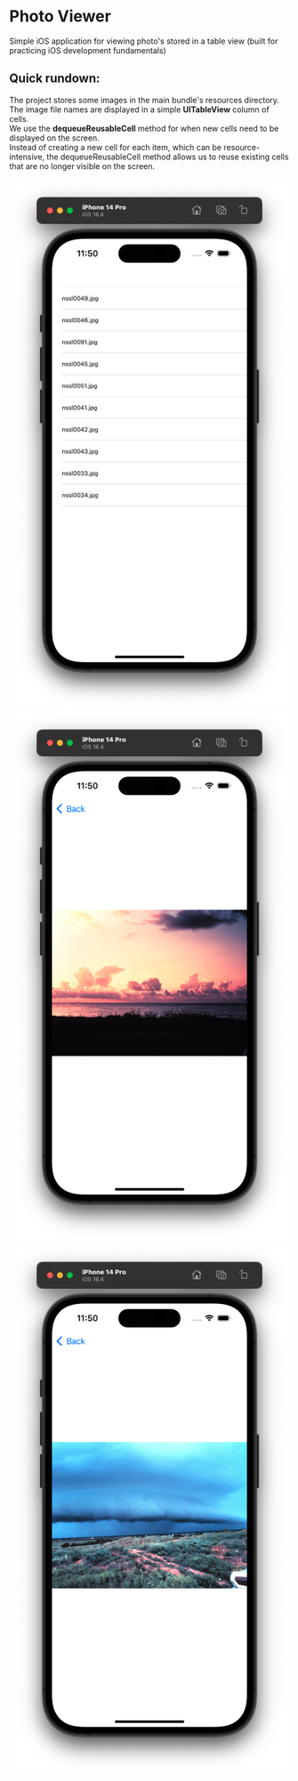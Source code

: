 # Photo Viewer
Simple iOS application for viewing photo's stored in a table view (built for practicing iOS development fundamentals)

## Quick rundown:
The project stores some images in the main bundle's resources directory. <br>
The image file names are displayed in a simple **UITableView** column of cells.<br>
We use the **dequeueReusableCell** method for when new cells need to be displayed on the screen. <br>
Instead of creating a new cell for each item, which can be resource-intensive, the dequeueReusableCell method allows us to reuse existing cells that are no longer visible on the screen.


![image 1](photov1.png)
![image 2](photov2.png)
![image 3](photov3.png)
